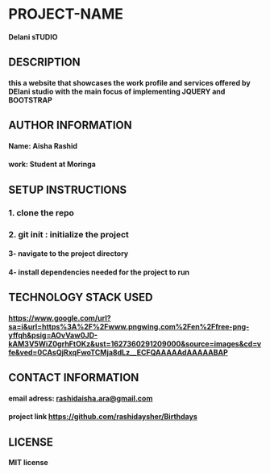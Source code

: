 # PROJECT-NAME
#### Delani sTUDIO

## DESCRIPTION
#### this a website that showcases the work profile and services offered by DElani studio with the main focus of implementing JQUERY and BOOTSTRAP


## AUTHOR INFORMATION
#### Name: Aisha Rashid
#### work: Student at Moringa


## SETUP INSTRUCTIONS
### 1. clone the repo
### 2. git init : initialize the project
#### 3- navigate to the project directory
#### 4- install dependencies needed for the project to run

## TECHNOLOGY STACK USED
#### https://www.google.com/url?sa=i&url=https%3A%2F%2Fwww.pngwing.com%2Fen%2Ffree-png-yffqh&psig=AOvVaw0JD-kAM3V5WiZ0grhFtOKz&ust=1627360291209000&source=images&cd=vfe&ved=0CAsQjRxqFwoTCMja8dLz__ECFQAAAAAdAAAAABAP


## CONTACT INFORMATION
#### email adress: rashidaisha.ara@gmail.com
#### project link https://github.com/rashidaysher/Birthdays



## LICENSE
#### MIT license